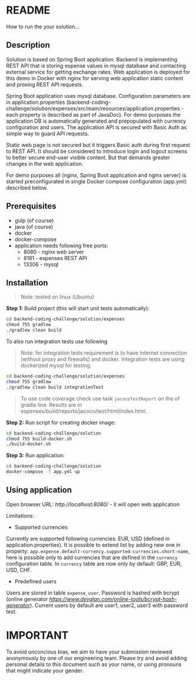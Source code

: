 README
====
How to run the your solution...

## Description

Solution is based on Spring Boot application. Backend is implementing REST API that is storing expense values in mysql 
database and contacting external service for getting exchange rates. 
Web application is deployed for this demo in Docker with nginx for serving web application static content 
and proxing REST API requests.
 
Spring Boot application uses mysql database. Configuration parameters are in application.properties
(backend-coding-challenge/solution/expenses/src/main/resources/application.properties - each property is described as 
part of JavaDoc).
For demo purposes the application DB is automatically generated and prepopulated with currency configuration and 
users. The application API is secured with Basic Auth as simple way to guard API requests.

Static web page is not secured but it triggers Basic auth during first request to REST API. 
It should be considered to introduce login and logout screens to better secure end-user visible content. 
But that demands greater changes in the web application.  

For demo purposes all (nginx, Spring Boot application and nginx server) is started preconfigurated 
in single Docker compose configuration (app.yml) described below.

## Prerequisites

- gulp (of course)
- java (of course)
- docker
- docker-compose
- application needs following free ports: 
    - 8080 - nginx web server
    - 8181 - expenses REST API
    - 13306 - mysql 


## Installation

> Note: tested on linux (Ubuntu)

**Step 1:** Build project (this will start unit tests automatically):

```bash
cd backend-coding-challenge/solution/expenses
chmod 755 gradlew
./gradlew clean build 
```

To also run integration tests use following
> Note: for integration tests requirement is to have Internet connection (without proxy and firewalls) and docker. 
> Integration tests are using dockerized mysql for testing.   

```bash
cd backend-coding-challenge/solution/expenses
chmod 755 gradlew
./gradlew clean build integrationTest
```

> To use code coverage check use task `jacocoTestReport` on the of gradle line. Results are in expenses/build/reports/jacoco/test/html/index.html.

**Step 2:** Run script for creating docker image: 

```bash
cd backend-coding-challenge/solution
chmod 755 build-docker.sh
./build-docker.sh
```

**Step 3:** Run application:

```bash
cd backend-coding-challenge/solution
docker-compose -f app.yml up
```


## Using application

Open browser URL: *http://localhost:8080/* - it will open web application

Limitations:
- Supported currencies 

Currently are supported following currencies: EUR, USD (defined in application.properties). 
It is possible to extend list by adding new one in property: 
`app.expense.default-currency.supported-currencies.short-name`, here is possible only to add currencies that are defined 
in the `currency` configuration table. In `currency` table are now only by default: GBP, EUR, USD, CHF.

- Predefined users 

Users are stored in table `expense_user`. Password is hashed with bcrypt 
(online generator *https://www.devglan.com/online-tools/bcrypt-hash-generator*).
Current users by default are user1, user2, user3 with password test.  

 
IMPORTANT
====
To avoid unconcious bias, we aim to have your submission reviewed anonymously by one of our engineering team. 
Please try and avoid adding personal details to this document such as your name, or using pronouns that might indicate your gender.
